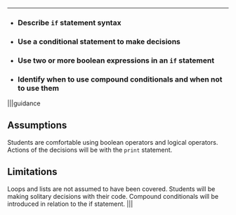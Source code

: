 ---

* ### Describe `if` statement syntax
* ### Use a conditional statement to make decisions
* ### Use two or more boolean expressions in an `if` statement
* ### Identify when to use compound conditionals and when not to use them

|||guidance
## Assumptions
Students are comfortable using boolean operators and logical operators. Actions of the decisions will be with the `print` statement.

## Limitations
Loops and lists are not assumed to have been covered. Students will be making solitary decisions with their code.
Compound conditionals will be introduced in relation to the if statement.
|||
